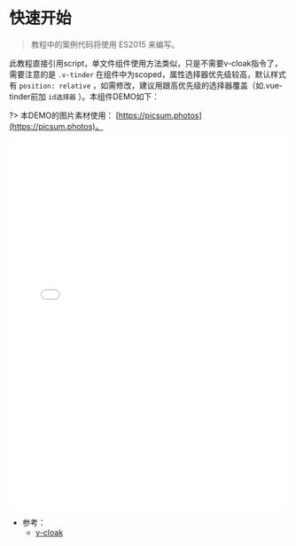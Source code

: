 # 快速开始

> 教程中的案例代码将使用 ES2015 来编写。

此教程直接引用script，单文件组件使用方法类似，只是不需要v-cloak指令了，需要注意的是 `.v-tinder` 在组件中为scoped，属性选择器优先级较高，默认样式有 `position: relative` ，如需修改，建议用跟高优先级的选择器覆盖（如.vue-tinder前加 `id选择器` ）。本组件DEMO如下：

?> 本DEMO的图片素材使用： [https://picsum.photos](https://picsum.photos)。

<iframe width="100%" height="667" src="//jsfiddle.net/JohnnyDan/z9ev725e/20/embedded/result,html,css,js" allowpaymentrequest allowfullscreen="allowfullscreen" frameborder="0"></iframe>

* 参考：
  * [v-cloak](https://cn.vuejs.org/v2/api/#v-cloak)
